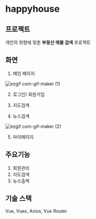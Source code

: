 # happyhouse

## 프로젝트

개인의 취향에 맞춘 **부동산 매물 검색** 프로젝트  

## 화면

1. 메인 페이지

![ezgif com-gif-maker (1)](https://user-images.githubusercontent.com/55429912/123838288-cfab9a00-d946-11eb-8f5b-3f5c1adec7fb.gif)

2. 로그인/ 회원가입

3. 지도검색

4. 뉴스검색

![ezgif com-gif-maker (2)](https://user-images.githubusercontent.com/55429912/123839299-ee5e6080-d947-11eb-8f36-293c737f8fe5.gif)

5. 마이페이지


## 주요기능
1. 회원관리
2. 지도검색
3. 뉴스출력 

## 기술 스택

Vue, Vuex, Axios, Vue Router
